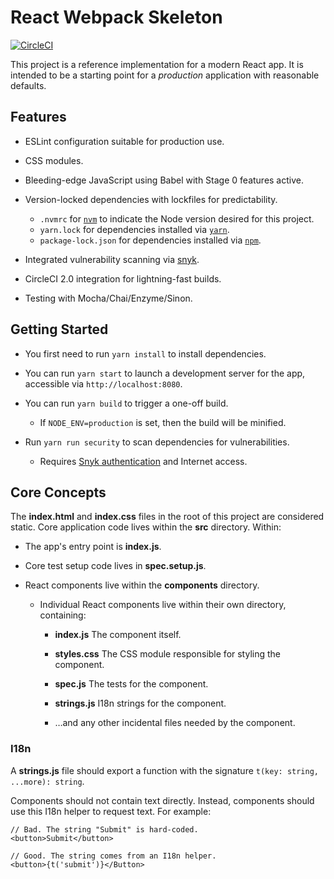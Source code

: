# React Webpack Skeleton

[![CircleCI](https://circleci.com/gh/fokye/react-webpack-skeleton.svg?style=svg)](https://circleci.com/gh/fokye/react-webpack-skeleton)

This project is a reference implementation for a modern React app.
It is intended to be a starting point for a *production* application
with reasonable defaults.

## Features

 * ESLint configuration suitable for production use.

 * CSS modules.

 * Bleeding-edge JavaScript using Babel with Stage 0 features active.

 * Version-locked dependencies with lockfiles for predictability.

   * `.nvmrc` for [`nvm`](https://github.com/creationix/nvm) to indicate the Node version desired for this project.
   * `yarn.lock` for dependencies installed via [`yarn`](https://yarnpkg.com/).
   * `package-lock.json` for dependencies installed via [`npm`](https://www.npmjs.com/).

 * Integrated vulnerability scanning via [snyk](https://snyk.io/).

 * CircleCI 2.0 integration for lightning-fast builds.

 * Testing with Mocha/Chai/Enzyme/Sinon.

## Getting Started

 * You first need to run `yarn install` to install dependencies.

 * You can run `yarn start` to launch a development server for the app, accessible via `http://localhost:8080`.

 * You can run `yarn build` to trigger a one-off build.

   * If `NODE_ENV=production` is set, then the build will be minified.

 * Run `yarn run security` to scan dependencies for vulnerabilities.

   * Requires [Snyk authentication](https://snyk.io/docs/using-snyk) and Internet access.

## Core Concepts

The **index.html** and **index.css** files in the root of this project are considered static.
Core application code lives within the **src** directory. Within:

 * The app's entry point is **index.js**.

 * Core test setup code lives in **spec.setup.js**.

 * React components live within the **components** directory.

   * Individual React components live within their own directory, containing:

     * **index.js** The component itself.

     * **styles.css** The CSS module responsible for styling the component.

     * **spec.js** The tests for the component.

     * **strings.js** I18n strings for the component.

     * …and any other incidental files needed by the component.

### I18n

A **strings.js** file should export a function with the signature `t(key: string, ...more): string`.

Components should not contain text directly. Instead, components should use this I18n helper to request
text. For example:

    // Bad. The string "Submit" is hard-coded.
    <button>Submit</button>
    
    // Good. The string comes from an I18n helper.
    <button>{t('submit')}</Button>

